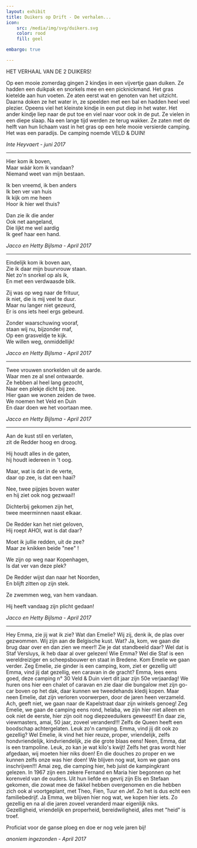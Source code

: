 ```yaml
---
layout: exhibit
title: Duikers op Drift - De verhalen...
icon: 
    src: /media/img/svg/duikers.svg
    color: rood
    fill: geel

embargo: true

---
```


HET VERHAAL VAN DE 2 DUIKERS!

Op een mooie zomerdag gingen 2 kindjes in een vijvertje gaan duiken. Ze hadden een duikpak en snorkels mee en een picknickmand. Het gras kietelde aan hun voeten. Ze aten eerst wat en genoten van het uitzicht. Daarna doken ze het water in, ze speelden met een bal en hadden heel veel plezier. Opeens viel het kleinste kindje in een put diep in het water. Het ander kindje liep naar de put toe en viel naar voor ook in de put. Ze vielen in een diepe slaap. Na een lange tijd werden ze terug wakker. Ze zaten met de helft van hun lichaam vast in het gras op een hele mooie versierde camping. Het was een paradijs. De camping noemde VELD & DUIN!

*Inte Heyvaert - juni 2017*

___

Hier kom ik boven,  
Maar wáár kom ik vandaan?  
Niemand weet van mijn bestaan.  

Ik ben vreemd, ik ben anders  
Ik ben ver van huis  
Ik kijk om me heen  
Hoor ik hier wel thuis?  

Dan zie ik die ander  
Ook net aangeland,  
Die lijkt me wel aardig  
Ik geef haar een hand.  

*Jacco en Hetty Bijlsma - April 2017*

___

Eindelijk kom ik boven aan,  
Zie ik daar mijn buurvrouw staan.  
Net zo'n snorkel op als ik,  
En met een verdwaasde blik.  

Zij was op weg naar de frituur,   
ik niet, die is mij veel te duur.  
Maar nu langer niet gezeurd,  
Er is ons iets heel ergs gebeurd.  

Zonder waarschuwing vooraf,  
staan wij nu, bijzonder maf,  
Op een grasveldje te kijk.  
We willen weg, onmiddellijk!  

*Jacco en Hetty Bijlsma - April 2017*

___

Twee vrouwen snorkelden uit de aarde.  
Waar men ze al snel ontwaarde.  
Ze hebben al heel lang gezocht,  
Naar een plekje dicht bij zee.  
Hier gaan we wonen zeiden de twee.  
We noemen het Veld en Duin  
En daar doen we het voortaan mee.  

*Jacco en Hetty Bijlsma - April 2017*

___

Aan de kust stil en verlaten,  
zit de Redder hoog en droog.  

Hij houdt alles in de gaten,  
hij houdt iedereen in 't oog.  

Maar, wat is dat in de verte,  
daar op zee, is dat een haai?  

Nee, twee pijpjes boven water  
en hij ziet ook nog gezwaai!!  

Dichterbij gekomen zijn het,  
twee meerminnen naast elkaar.  

De Redder kan het niet geloven,  
Hij roept AHOI, wat is dat daar?  

Moet ik jullie redden, uit de zee?  
Maar ze knikken beide  "nee" !  

We zijn op weg naar Kopenhagen,  
Is dat ver van deze plek?  

De Redder wijst dan naar het Noorden,  
En blijft zitten op zijn stek.  

Ze zwemmen weg, van hem vandaan.  

Hij heeft vandaag zijn plicht gedaan!  


*Jacco en Hetty Bijlsma - April 2017*

___

Hey Emma, zie jij wat ik zie? Wat dan Emelie? Wij zij, denk ik, de plas over gezwommen. Wij zijn aan de Belgische kust. Wat? Ja, kom, we gaan die brug daar over en dan zien we meer!! Zie je dat standbeeld daar? Wel dat is Staf Versluys, ik heb daar al over gelezen! Wie Emma? Wel die Staf is een wereldreiziger en scheepsbouwer en staat in Bredene. Kom Emelie we gaan verder. Zeg Emelie, zie ginder is een camping, kom, ziet er gezellig uit! Emma, vind jij dat gezellig, een caravan in de gracht? Emma, lees eens goed, deze camping n° 30 Veld & Duin viert dit jaar zijn 50e verjaardag! We huren ons hier een chalet of caravan en zie daar die bungalow met zijn go-car boven op het dak, daar kunnen we tweedehands kledij kopen. Maar neen Emelie, dat zijn verloren voorwerpen, door de jaren heen verzameld. Ach, geeft niet, we gaan naar de Kapelstraat daar zijn winkels genoeg! Zeg Emelie, we gaan de camping eens rond, helaba, we zijn hier niet alleen en ook niet de eerste, hier zijn ooit nog diepzeeduikers geweest!! En daar zie, viewmasters, amai, 50 jaar, zoveel veranderd!!! Zelfs de Queen heeft een boodschap achtergelaten. Leuk zo'n camping. Emma, vind jij dit ook zo gezellig? Wel Emelie, ik vind het hier reuze, proper, vriendelijk, zelfs hondvriendelijk, kindvriendelijk, zie die grote blaas eens! Neen, Emma, dat is een trampoline. Leuk, zo kan je wat kilo's kwijt! Zelfs het gras wordt hier afgedaan, wij moeten hier niks doen! En die douches zo proper en we kunnen zelfs onze was hier doen! We blijven nog wat, kom we gaan ons inschrijven!!! Amai zeg, die camping hier, heb juist de kampingkrant gelezen. In 1967 zijn een zekere Fernand en Maria hier begonnen op het korenveld van de ouders. Uit hun liefde en gevrij zijn Els en Stefaan gekomen, die zowat mee de fakkel hebben overgenomen en die hebben zich ook al voortgeplant, met Theo, Fien, Tuur en Jef. Zo het is dus echt een familiebedrijf. Ja Emma, we blijven hier nog wat, we kopen hier iets. Zo gezellig en na al die jaren zoveel veranderd maar eigenlijk niks. Gezelligheid, vriendelijk en properheid, bereidwiligheid, alles met "heid" is troef.

Proficiat voor de ganse ploeg en doe er nog vele jaren bij! 

*anoniem ingezonden - April 2017*
